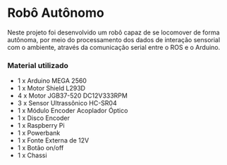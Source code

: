 # Robô Autônomo

Neste projeto foi desenvolvido um robô capaz de se locomover de forma autônoma, por meio do processamento dos dados de interação sensorial com o ambiente, através da comunicação serial entre o ROS e o Arduino. 

### Material utilizado

- 1 x Arduino MEGA 2560
- 1 x Motor Shield L293D
- 4 x Motor JGB37-520 DC12V333RPM
- 3 x Sensor Ultrassônico HC-SR04
- 1 x Módulo Encoder Acoplador Óptico
- 1 x Disco Encoder
- 1 x Raspberry Pi 
- 1 x Powerbank
- 1 x Fonte Externa de 12V
- 1 x Botão on/off
- 1 x Chassi

